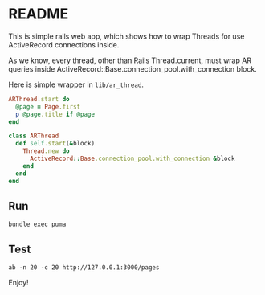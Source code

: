# README

This is simple rails web app, which shows how to wrap Threads for use ActiveRecord connections inside.

As we know, every thread, other than Rails Thread.current, must wrap AR queries inside ActiveRecord::Base.connection_pool.with_connection block.

Here is simple wrapper in `lib/ar_thread`.

```ruby
ARThread.start do
  @page = Page.first
  p @page.title if @page
end
```

```ruby
class ARThread
  def self.start(&block)
    Thread.new do
      ActiveRecord::Base.connection_pool.with_connection &block
    end
  end
end
```

## Run

```
bundle exec puma
```

## Test

```
ab -n 20 -c 20 http://127.0.0.1:3000/pages
```

Enjoy!